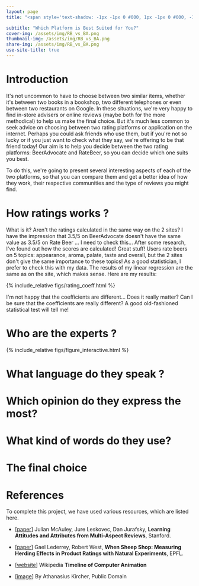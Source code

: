 ```yaml
---
layout: page
title: "<span style='text-shadow: -1px -1px 0 #000, 1px -1px 0 #000, -1px 1px 0 #000, 1px 1px 0 #000; color: white;'>BeerAdvocate vs RateBeer</span>"

subtitle: "Which Platform is Best Suited for You?"
cover-img: /assets/img/RB_vs_BA.png
thumbnail-img: /assets/img/RB_vs_BA.png
share-img: /assets/img/RB_vs_BA.png
use-site-title: true
---
```


# Introduction
It's not uncommon to have to choose between two similar items, whether it's between two books in a bookshop, two different telephones or even between two restaurants on Google. In these situations, we're very happy to find in-store advisers or online reviews (maybe both for the more methodical) to help us make the final choice. But it's much less common to seek advice on choosing between two rating platforms or application on the internet. Perhaps you could ask friends who use them, but if you're not so lucky or if you just want to check what they say, we're offering to be that friend today! Our aim is to help you decide between the two rating platforms: BeerAdvocate and RateBeer, so you can decide which one suits you best. 

To do this, we're going to present several interesting aspects of each of the two platforms, so that you can compare them and get a better idea of how they work, their respective communities and the type of reviews you might find.

# How ratings works ?

What is it? Aren't the ratings calculated in the same way on the 2 sites? I have the impression that 3.5/5 on BeerAdvocate doesn't have the same value as 3.5/5 on Rate Beer ... I need to check this...
After some research, I've found out how the scores are calculated! Great stuff! Users rate beers on 5 topics: appearance, aroma, palate, taste and overall, but the 2 sites don't give the same importance to these topics! As a good statistician, I prefer to check this with my data. The results of my linear regression are the same as on the site, which makes sense. Here are my results: 

{% include_relative figs/rating_coeff.html %}

I'm not happy that the coefficients are different... Does it really matter? Can I be sure that the coefficients are really different? A good old-fashioned statistical test will tell me!  


# Who are the experts ?

{% include_relative figs/figure_interactive.html %}

# What language do they speak ?

# Which opinion do they express the most?

# What kind of words do they use?

# The final choice

# References

To complete this project, we have used various resources, which are listed here.

- [[paper][A]] Julian McAuley, Jure Leskovec, Dan Jurafsky, **Learning Attitudes and Attributes from Multi-Aspect Reviews**, Stanford.

- [[paper][B]] Gael Lederrey, Robert West, **When Sheep Shop: Measuring Herding Effects in Product Ratings with Natural Experiments**, EPFL.



- [[website][14]] Wikipedia **Timeline of Computer Animation**

- [[image][G]] By Athanasius Kircher, Public Domain

[A]: http://i.stanford.edu/~julian/pdfs/icdm2012.pdf
[B]: https://dlab.epfl.ch/people/west/pub/Lederrey-West_WWW-18.pdf

[14]: https://en.wikipedia.org/wiki/Timeline_of_computer_animation_in_film_and_television
[G]: https://commons.wikimedia.org/w/index.php?curid=52666213
